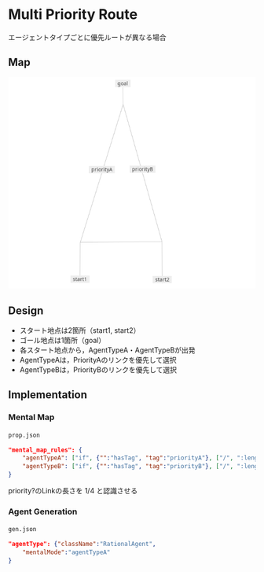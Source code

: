 # Multi Priority Route
エージェントタイプごとに優先ルートが異なる場合

## Map
![Map](./map.png)

## Design
- スタート地点は2箇所（start1, start2）
- ゴール地点は1箇所（goal）
- 各スタート地点から，AgentTypeA・AgentTypeBが出発
- AgentTypeAは，PriorityAのリンクを優先して選択
- AgentTypeBは，PriorityBのリンクを優先して選択

## Implementation
### Mental Map
`prop.json`
```json
"mental_map_rules": {
    "agentTypeA": ["if", {"":"hasTag", "tag":"priorityA"}, ["/", ":length", 4], ":length"],
    "agentTypeB": ["if", {"":"hasTag", "tag":"priorityB"}, ["/", ":length", 4], ":length"]
}
```
priority?のLinkの長さを $1/4$ と認識させる

### Agent Generation
`gen.json`
```json
"agentType": {"className":"RationalAgent",
    "mentalMode":"agentTypeA"
}
```

